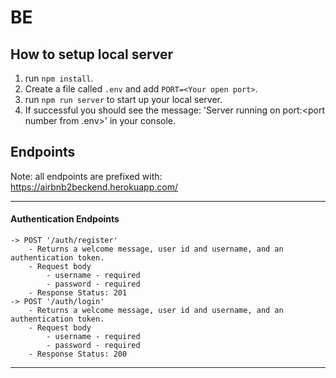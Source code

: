 # BE

## How to setup local server

1. run `npm install`.
2. Create a file called `.env` and add `PORT=<Your open port>`.
3. run `npm run server` to start up your local server.
4. If successful you should see the message: 'Server running on port:\<port number from .env\>' in your console.

## Endpoints

Note: all endpoints are prefixed with: https://airbnb2beckend.herokuapp.com/

---

#### Authentication Endpoints

    -> POST '/auth/register'
    	- Returns a welcome message, user id and username, and an authentication token.
    	- Request body
        	- username - required
        	- password - required
    	- Response Status: 201
    -> POST '/auth/login'
    	- Returns a welcome message, user id and username, and an authentication token.
    	- Request body
        	- username - required
        	- password - required
    	- Response Status: 200

---
